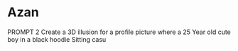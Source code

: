 # Azan
PROMPT 2  Create a 3D illusion for a profile picture where a 25 Year old cute boy in a black hoodie Sitting casu
